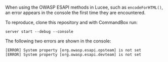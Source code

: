 When using the OWASP ESAPI methods in Lucee, such as `encodeForHTML()`, an error appears in the console the first time they are encountered.

To reproduce, clone this repository and with CommandBox run:

```
server start --debug --console
```

The following two errors are shown in the console:

```
[ERROR] System property [org.owasp.esapi.opsteam] is not set
[ERROR] System property [org.owasp.esapi.devteam] is not set
```